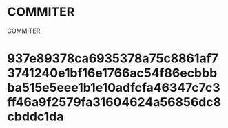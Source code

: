 # COMMITER
COMMITER






# 937e89378ca6935378a75c8861af73741240e1bf16e1766ac54f86ecbbbba515e5eee1b1e10adfcfa46347c7c3ff46a9f2579fa31604624a56856dc8cbddc1da
